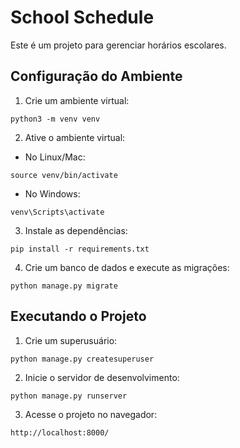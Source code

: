# School Schedule

Este é um projeto para gerenciar horários escolares.

## Configuração do Ambiente

1. Crie um ambiente virtual:

```shell
python3 -m venv venv
```

2. Ative o ambiente virtual:
- No Linux/Mac:
```shell
source venv/bin/activate
```
- No Windows:
```shell
venv\Scripts\activate
```

3. Instale as dependências:

```shell
pip install -r requirements.txt
```

4. Crie um banco de dados e execute as migrações:

```shell
python manage.py migrate
```

## Executando o Projeto

1. Crie um superusuário:

```shell
python manage.py createsuperuser
```

2. Inicie o servidor de desenvolvimento:

```shell
python manage.py runserver
```

3. Acesse o projeto no navegador:

```
http://localhost:8000/
```
